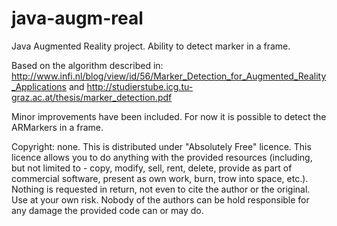java-augm-real
==============

Java Augmented Reality project. Ability to detect marker in a frame.

Based on the algorithm described in:
http://www.infi.nl/blog/view/id/56/Marker_Detection_for_Augmented_Reality_Applications
and
http://studierstube.icg.tu-graz.ac.at/thesis/marker_detection.pdf

Minor improvements have been included.
For now it is possible to detect the ARMarkers in a frame.


Copyright: none. This is distributed under "Absolutely Free" licence. This licence allows you to
do anything with the provided resources (including, but not limited to - copy, modify, sell, rent, delete,
provide as part of commercial software, present as own work, burn, trow into space, etc.).
Nothing is requested in return, not even to cite the author or the original.
Use at your own risk. Nobody of the authors can be hold responsible for any damage the provided code can or may do.
